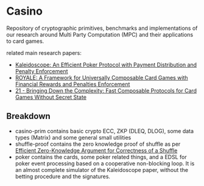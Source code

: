# Casino

Repository of cryptographic primitives, benchmarks and implementations of our
research around Multi Party Computation (MPC) and their applications to
card games.

related main research papers:

* [Kaleidoscope: An Efficient Poker Protocol with Payment Distribution and Penalty Enforcement](https://eprint.iacr.org/2017/899.pdf)
* [ROYALE: A Framework for Universally Composable Card Games with Financial Rewards and Penalties Enforcement](https://eprint.iacr.org/2018/157.pdf)
* [21 - Bringing Down the Complexity: Fast Composable Protocols for Card Games Without Secret State](https://eprint.iacr.org/2018/303.pdf)

## Breakdown

* casino-prim contains basic crypto ECC, ZKP (DLEQ, DLOG), some data types (Matrix) and some general small utilities
* shuffle-proof contains the zero knowledge proof of shuffle as per [Efficient Zero-Knowledge Argument for Correctness of a Shuffle](http://www0.cs.ucl.ac.uk/staff/J.Groth/MinimalShuffle.pdf)
* poker contains the cards, some poker related things, and a EDSL for poker event processing based on a cooperative non-blocking loop. It is an almost complete simulator of the Kaleidoscope paper, without the betting procedure and the signatures.
